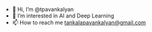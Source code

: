- 👋 Hi, I’m @tpavankalyan
- 👀 I’m interested in AI and Deep Learning
- 📫 How to reach me tankalapavankalyan@gmail.com

<!---
tpavankalyan/tpavankalyan is a ✨ special ✨ repository because its `README.md` (this file) appears on your GitHub profile.
You can click the Preview link to take a look at your changes.
--->
